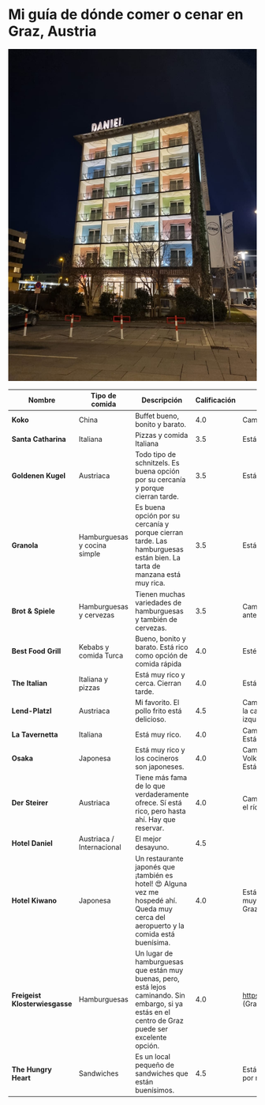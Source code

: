 # Mi guía de dónde comer o cenar en Graz, Austria
![](hoteldaniel.jpg)

| Nombre              | Tipo de comida               | Descripción                                                                                                               | Calificación | Cómo llegar                                                                                                               |
|---------------------|------------------------------|---------------------------------------------------------------------------------------------------------------------------|--------------|---------------------------------------------------------------------------------------------------------------------------|
| **Koko**            | China                        | Buffet bueno, bonito y barato.                                                                                            | 4.0          | Caminar por Annenstrasse hacia el centro.                                                                                 |
| **Santa Catharina** | Italiana                     | Pizzas y comida Italiana                                                                                                  | 3.5          | Está en el centro, cruzando el río.                                                                                       |
| **Goldenen Kugel**  | Austriaca                    | Todo tipo de schnitzels.  Es buena opción por su cercanía y porque cierran tarde.                                         | 3.5          | Está enfrente del Hotel Daniel.                                                                                           |
| **Granola**         | Hamburguesas y cocina simple | Es buena opción por su cercanía y porque cierran tarde.  Las hamburguesas están bien.  La tarta de manzana está muy rica. | 3.5          | Está enfrente del Hotel Daniel.                                                                                           |
| **Brot & Spiele**   | Hamburguesas y cervezas      | Tienen muchas variedades de hamburguesas y también de cervezas.                                                           | 3.5          | Caminar por Annenstrasse hacia el centro y antes de llegar al río, caminar a la izquierda.                                |
| **Best Food Grill** | Kebabs y comida Turca        | Bueno, bonito y barato.  Está rico como opción de comida rápida                                                           | 4.0          | Esté enfrente del restaurante The Italian.                                                                                |
| **The Italian**     | Italiana y pizzas            | Está muy rico y cerca.  Cierran tarde.                                                                                    | 4.0          | Está al lado del hotel Ibis.                                                                                              |
| **Lend-Platzl**     | Austriaca                    | Mi favorito.  El pollo frito está delicioso.                                                                              | 4.5          | Caminar por Annenstrasse hacia el centro.  En la calle de Volksgartenstrasse caminar a la izquierda.                      |
| **La Tavernetta**   | Italiana                     | Está muy rico.                                                                                                            | 4.0          | Caminar por Annenstrasse hacia el centro.  Está al lado de una iglesia.                                                   |
| **Osaka**           | Japonesa                     | Está muy rico y los cocineros son japoneses.                                                                              | 4.0          | Caminar por Annenstrasse hacia el centro.  En Volksgartenstrasse caminar a la izquierda.  Está al lado del Styria Center. |
| **Der Steirer**     | Austriaca                    | Tiene más fama de lo que verdaderamente ofrece.  Sí está rico, pero hasta ahí.  Hay que reservar.                         | 4.0          | Caminar por Annenstrasse hacia el centro.  En el río, caminar a la derecha una o dos calles.                              |
| **Hotel Daniel**    | Austriaca / Internacional    | El mejor desayuno.                                                                                                        | 4.5          |                                                                                                                           |
| **Hotel Kiwano** | Japonesa | Un restaurante japonés que ¡también es hotel! :heart_eyes: Alguna vez me hospedé ahí.  Queda muy cerca del aeropuerto y la comida está buenísima. | 4.0 | Está muy cerca del aeropuerto, por lo que es muy buena opción si tienes que pernoctar en Graz por alguna razón. 
| **Freigeist Klosterwiesgasse** | Hamburguesas | Un lugar de hamburguesas que están muy buenas, pero, está lejos caminando.  Sin embargo, si ya estás en el centro de Graz puede ser excelente opción. | 4.0 | https://maps.app.goo.gl/4V6BhE9zTHhRL1Cr9 (Gracias Fabián por recordarme este lugar).
| **The Hungry Heart** | Sandwiches | Es un local pequeño de sandwiches que están buenísimos. | 4.5 | Está cerca del Brot & Spiele.  (Gracias Fabián por recordarme este lugar).